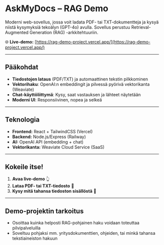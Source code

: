 # AskMyDocs – RAG Demo

Moderni web-sovellus, jossa voit ladata PDF- tai TXT-dokumentteja ja kysyä niistä kysymyksiä tekoälyn (GPT-4o) avulla. Sovellus perustuu Retrieval-Augmented Generation (RAG) -arkkitehtuuriin.

🌐 **Live-demo:** [https://rag-demo-project.vercel.app/](https://rag-demo-project.vercel.app/)

---

## Pääkohdat

- **Tiedostojen lataus** (PDF/TXT) ja automaattinen tekstin pilkkominen
- **Vektorihaku**: OpenAI:n embeddingit ja pilvessä pyörivä vektorikanta (Weaviate)
- **Chat-käyttöliittymä**: Kysy, saat vastauksen ja lähteet näytetään
- **Moderni UI**: Responsiivinen, nopea ja selkeä

---

## Teknologia

- **Frontend:** React + TailwindCSS (Vercel)
- **Backend:** Node.js/Express (Railway)
- **AI:** OpenAI API (embedding + chat)
- **Vektorikanta:** Weaviate Cloud Service (SaaS)

---

## Kokeile itse!

1. **Avaa live-demo** 👆
2. **Lataa PDF- tai TXT-tiedosto** 📄
3. **Kysy mitä tahansa tiedoston sisällöstä** 💬

---

## Demo-projektin tarkoitus

- Osoittaa kuinka helposti RAG-pohjainen haku voidaan toteuttaa pilvipalveluilla
- Soveltuu pohjaksi mm. yritysdokumenttien, ohjeiden, tai minkä tahansa tekstiaineiston hakuun

